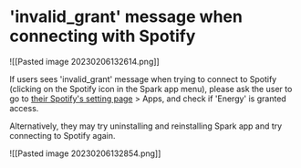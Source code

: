 # 'invalid_grant' message when connecting with Spotify
![[Pasted image 20230206132614.png]]

If users sees 'invalid_grant' message when trying to connect to Spotify (clicking on the Spotify icon in the Spark app menu), please ask the user to go to [their Spotify's setting page](https://www.spotify.com/us/account/apps/) > Apps, and check if 'Energy' is granted access. 

Alternatively, they may try uninstalling and reinstalling Spark app and try connecting to Spotify again.

![[Pasted image 20230206132854.png]]